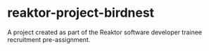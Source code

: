 # reaktor-project-birdnest
A project created as part of the Reaktor software developer trainee recruitment pre-assignment.
